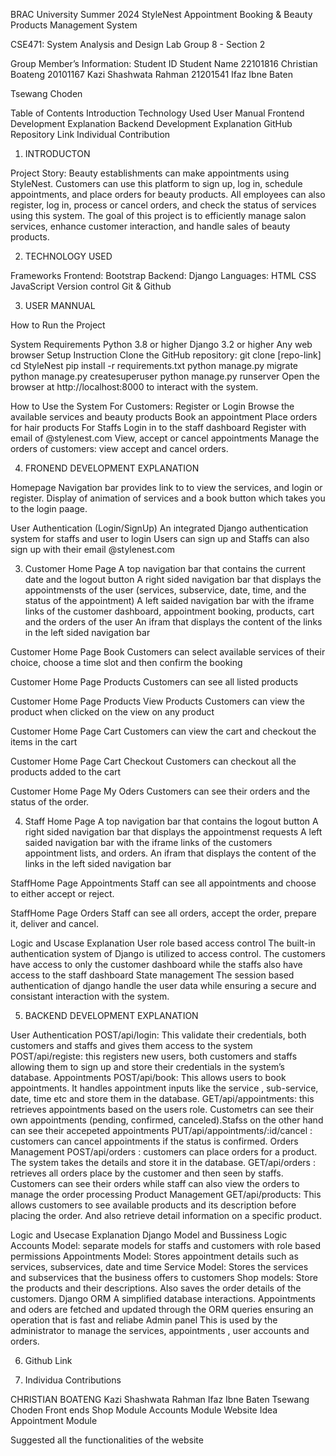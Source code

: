 








BRAC University 
Summer 2024 
StyleNest Appointment Booking & Beauty Products Management System


CSE471: System Analysis and Design Lab
Group 8 -  Section 2

Group Member’s Information: 
Student ID
Student Name
22101816
Christian Boateng
20101167
Kazi Shashwata Rahman
21201541
Ifaz Ibne Baten


Tsewang Choden






Table of Contents
Introduction
Technology Used
User Manual
Frontend Development Explanation
Backend Development Explanation
GitHub Repository Link
Individual Contribution


1. INTRODUCTON

Project Story:
Beauty establishments can make appointments using StyleNest. Customers can use this platform to sign up, log in, schedule appointments, and place orders for beauty products. All employees can also register, log in, process or cancel orders, and check the status of services using this system. The goal of this project is to efficiently manage salon services, enhance customer interaction, and handle sales of beauty products.






2. TECHNOLOGY USED

Frameworks
Frontend: Bootstrap
Backend: Django
Languages:
HTML
CSS
JavaScript
Version control
Git & Github



3. USER MANNUAL


How to Run the Project

System Requirements
Python 3.8 or higher
Django 3.2 or higher
Any web browser
Setup Instruction
Clone the GitHub repository:
git clone [repo-link]
cd StyleNest
pip install -r requirements.txt
python manage.py migrate
python manage.py createsuperuser
python manage.py runserver
Open the browser at http://localhost:8000 to interact with the system.

How to Use the System
For Customers:
Register or Login
Browse the available services and beauty products
Book an appointment
Place orders for hair products
For Staffs
Login in to the staff dashboard
Register with email of @stylenest.com
View, accept or cancel appointments
Manage the orders of customers: view accept and cancel orders.


4. FRONEND DEVELOPMENT EXPLANATION 

Homepage
Navigation bar provides link to to view the services, and login or register.
Display of animation of services and a book button which takes you to the login paage.









User Authentication (Login/SignUp)
An integrated Django authentication system for staffs and user to login
Users can sign up and Staffs can also sign up with their email @stylenest.com





3.  Customer Home Page
A top navigation bar that contains the current date and the logout button
A right sided navigation bar that displays the appointmensts of the user (services, subservice, date, time, and the status of the appointment)
A left saided navigation bar with the iframe links of the customer dashboard, appointment booking, products, cart and the orders of the user
An ifram that displays the content of the links in the left sided navigation bar


Customer Home Page Book
Customers can select available services of their choice, choose a time slot and then confirm the booking



Customer Home Page Products
Customers can see all listed products




Customer Home Page Products View Products
Customers can view the product when clicked on the view on any product






Customer Home Page Cart
Customers can view the cart and checkout the items in the cart




Customer Home Page Cart Checkout
Customers can checkout all the products added to the cart



Customer Home Page My Oders
Customers can see their orders and the status of the order.

4.  Staff Home Page
A top navigation bar that contains the logout button
A right sided navigation bar that displays the appointmenst requests
A left saided navigation bar with the iframe links of the customers appointment lists,  and orders.
An ifram that displays the content of the links in the left sided navigation bar




StaffHome Page Appointments
Staff can see all appointments and choose to either accept or reject.




StaffHome Page Orders
Staff can see all orders, accept the order, prepare it, deliver and cancel.



Logic and Uscase Explanation
User role based access control
The built-in authentication system of Django is utilized to access control. The customers have access to only the customer dashboard while the staffs also have access to the staff dashboard
State management
The session based authentication of django handle the user data while ensuring a secure and consistant interaction with the system.




5. BACKEND DEVELOPMENT EXPLANATION 

User Authentication
POST/api/login: This validate their credentials, both customers and staffs and gives them access to the system
POST/api/registe: this registers new users, both customers and staffs allowing them to sign up and store their credentials in the system’s database.
Appointments
POST/api/book: This allows users to book appointments. It handles appointment inputs like the service , sub-service, date, time etc and store them in the database.
GET/api/appointments: this retrieves appointments based on the users role. Custometrs can see their own appointments (pending, confirmed, canceled).Stafss on the other hand can see their accepeted appointments
PUT/api/appointments/:id/cancel : customers can cancel appointments if the status is confirmed.
Orders Management
POST/api/orders : customers can place orders for a product. The system takes the details and store it in the database.
GET/api/orders : retrieves all orders place by the customer and then seen by staffs. Customers can see their orders while staff can also view the orders to manage the order processing
Product Management
GET/api/products: This allows customers to see available products and its description before placing the order. And also retrieve detail information on a specific product.

Logic and Usecase Explanation
Django Model and Bussiness Logic
Accounts Model: separate models for staffs and customers with role based permissions
Appointments Model: Stores appointment details such as services, subservices, date and time
Service Model: Stores the services and subservices that the business offers to customers
Shop models: Store the products and their descriptions. Also saves the order details of the customers.
Django ORM
 A simplified database interactions. Appointments and oders are fetched and updated through the ORM queries ensuring an operation that is fast and reliabe 
Admin panel
 This is used by the administrator to manage the services, appointments , user accounts and orders.


6. Github Link


















6. Individua Contributions

CHRISTIAN BOATENG
Kazi Shashwata Rahman
Ifaz Ibne Baten
Tsewang Choden
Front ends
Shop Module
 Accounts  Module
Website Idea
Appointment Module




Suggested all the functionalities of the website


